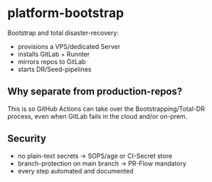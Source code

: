 # platform-bootstrap
Bootstrap and total disaster-recovery:
- provisions a VPS/dedicated Server
- installs GitLab + Runnter
- mirrors repos to GitLab
- starts DR/Seed-pipelines

## Why separate from production-repos?
This is so GitHub Actions can take over the Bootstrapping/Total-DR process,
even when GitLab fails in the cloud and/or on-prem.

## Security
- no plain-text secrets -> SOPS/age or CI-Secret store
- branch-protection on main branch -> PR-Flow mandatory
- every step automated and documented
